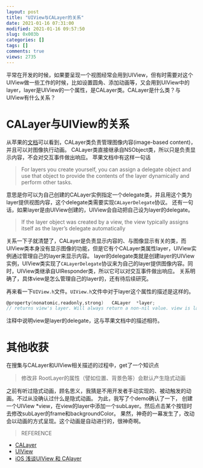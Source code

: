 ```yaml
---
layout: post
title: "UIView与CALayer的关系"
date: 2021-01-16 07:31:00
modified: 2021-01-16 09:57:50
slug: 0x003b
categories: []
tags: []
comments: true
views: 2735
---
```

平常在开发的时候，如果要呈现一个视图经常会用到UIView，但有时需要对这个UIView做一些工作的时候，比如设置圆角、添加动画等，又会用到UIView中的layer，layer是UIView的一个属性，是CALayer类。CALayer是什么类？与UIView有什么关系？<!--more-->

# CALayer与UIView的关系
从苹果的[文档](https://developer.apple.com/documentation/quartzcore/calayer "文档")可以看到，CALayer类负责管理图像内容(image-based content)，并且可以对图像执行动画。
CALayer类直接继承自NSObject类，所以只是负责显示内容，不会对交互事件做出响应。
苹果文档中有这样一句话
> For layers you create yourself, you can assign a delegate object and use that object to provide the contents of the layer dynamically and perform other tasks.

意思是你可以为自己创建的CALayer实例指定一个delegate类，并且用这个类为layer提供视图内容，这个delegate类需要实现`CALayerDelegate`协议。
还有一句话，如果layer是由UIView创建的，UIView会自动把自己设为layer的delegate。
> If the layer object was created by a view, the view typically assigns itself as the layer’s delegate automatically

关系一下子就清楚了，CALayer是负责显示内容的、与图像显示有关的类，而UIView类本身没有显示图像的功能，但是它有个CALayer类属性layer，UIView实例通过管理自己的layer来显示内容。
layer的delegate类就是创建layer的UIView实例，UIView类实现了`CALayerDelegate`协议来为自己的layer提供图像内容。同时，UIView类继承自UIResponder类，所以它可以对交互事件做出响应。
关系明确了，具体view是怎么管理自己的layer的，还有待后续研究。

再来看一下`UIView.h`文件。`UIView.h`文件中对于layer这个属性的描述是这样的。
```objective-c
@property(nonatomic,readonly,strong)   CALayer  *layer;
// returns view's layer. Will always return a non-nil value. view is layer's delegate
```
注释中说明view是layer的delegate，这与苹果文档中的描述相符。

# 其他收获
在搜集与CALayer和UIView相关描述的过程中，get了一个知识点
> 修改非 RootLayer的属性（譬如位置、背景色等）会默认产生隐式动画

之前有听过隐式动画，顾名思义，我猜是不用开发者手动实现的、被动触发的动画。不过从没确认过什么是隐式动画。
为此，我写了个demo确认了一下，
创建一个UIView *view，在view的layer中添加一个subLayer。然后点击某个按钮时去修改subLayer的frame和backgroundColor。
果然，神奇的一幕发生了，改动会以动画的方式呈现。这个动画是自动进行的，很神奇啊。

> REFERENCE
- [CALayer](https://developer.apple.com/documentation/quartzcore/calayer "CALayer")
- [UIView](https://developer.apple.com/documentation/uikit/uiview "UIView")
- [iOS 浅谈UIView 和 CAlayer](https://juejin.cn/post/6844903593682665479 "iOS 浅谈UIView 和 CAlayer")